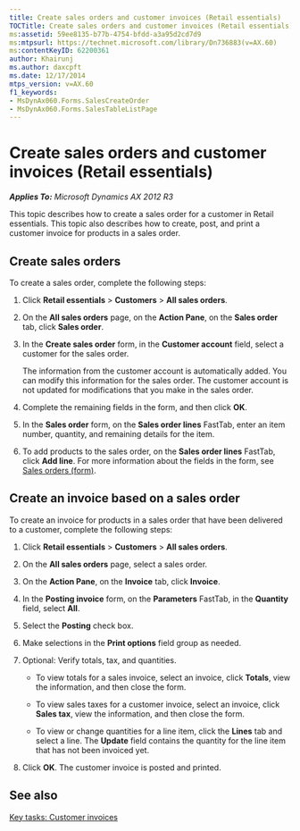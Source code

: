 ```yaml
---
title: Create sales orders and customer invoices (Retail essentials)
TOCTitle: Create sales orders and customer invoices (Retail essentials)
ms:assetid: 59ee8135-b77b-4754-bfdd-a3a95d2cd7d9
ms:mtpsurl: https://technet.microsoft.com/library/Dn736883(v=AX.60)
ms:contentKeyID: 62200361
author: Khairunj
ms.author: daxcpft
ms.date: 12/17/2014
mtps_version: v=AX.60
f1_keywords:
- MsDynAx060.Forms.SalesCreateOrder
- MsDynAx060.Forms.SalesTableListPage
---
```


# Create sales orders and customer invoices (Retail essentials) 


_**Applies To:** Microsoft Dynamics AX 2012 R3_

This topic describes how to create a sales order for a customer in Retail essentials. This topic also describes how to create, post, and print a customer invoice for products in a sales order.

## Create sales orders

To create a sales order, complete the following steps:

1.  Click **Retail essentials** \> **Customers** \> **All sales orders**.

2.  On the **All sales orders** page, on the **Action Pane**, on the **Sales order** tab, click **Sales order**.

3.  In the **Create sales order** form, in the **Customer account** field, select a customer for the sales order.
    
    The information from the customer account is automatically added. You can modify this information for the sales order. The customer account is not updated for modifications that you make in the sales order.

4.  Complete the remaining fields in the form, and then click **OK**.

5.  In the **Sales order** form, on the **Sales order lines** FastTab, enter an item number, quantity, and remaining details for the item.

6.  To add products to the sales order, on the **Sales order lines** FastTab, click **Add line**. For more information about the fields in the form, see [Sales orders (form)](https://technet.microsoft.com/library/aa585863\(v=ax.60\)).

## Create an invoice based on a sales order

To create an invoice for products in a sales order that have been delivered to a customer, complete the following steps:

1.  Click **Retail essentials** \> **Customers** \> **All sales orders**.

2.  On the **All sales orders** page, select a sales order.

3.  On the **Action Pane**, on the **Invoice** tab, click **Invoice**.

4.  In the **Posting invoice** form, on the **Parameters** FastTab, in the **Quantity** field, select **All**.

5.  Select the **Posting** check box.

6.  Make selections in the **Print options** field group as needed.

7.  Optional: Verify totals, tax, and quantities.
    
      - To view totals for a sales invoice, select an invoice, click **Totals**, view the information, and then close the form.
    
      - To view sales taxes for a customer invoice, select an invoice, click **Sales tax**, view the information, and then close the form.
    
      - To view or change quantities for a line item, click the **Lines** tab and select a line. The **Update** field contains the quantity for the line item that has not been invoiced yet.

8.  Click **OK**. The customer invoice is posted and printed.

## See also

[Key tasks: Customer invoices](key-tasks-customer-invoices.md)

  


